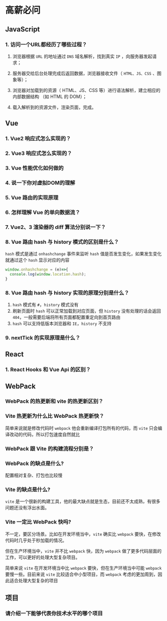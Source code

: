 # 高薪必问

## JavaScript

### 1. 访问一个URL都经历了哪些过程？

1. 浏览器根据 `URL` 的地址通过 `DNS` 域名解析，找到真实 `IP` ，向服务器发起请求；

2. 服务器交给后台处理完成后返回数据，浏览器接收⽂件（ `HTML、JS、CSS` 、图象等）；

3. 浏览器对加载到的资源（ HTML、JS、CSS 等）进⾏语法解析，建立相应的内部数据结构 （如 HTML 的 DOM）；

4. 载⼊解析到的资源⽂件，渲染页面，完成。



## Vue

### 1. Vue2 响应式怎么实现的？

### 2. Vue3 响应式怎么实现的？

### 3. Vue 性能优化如何做的

### 4. 说一下你对虚拟DOM的理解

### 5. Vue 路由的实现原理

### 6. 怎样理解 Vue 的单向数据流？

### 7. Vue2、3 渲染器的 diff 算法分别说一下？

### 8. Vue 路由 hash 与 history 模式的区别是什么？

`hash` 模式是通过 `onhashchange` 事件来监听 `hash` 值是否发生变化，如果发生变化就通过这个 `hash` 显示对应的内容

```javascript
window.onhashchange = (e)=>{
  console.log(window.location.hash);
}
```



### 8. Vue 路由 hash 与 history 实现的原理分别是什么？

1. `hash` 模式有 `#`，`history` 模式没有
2. 刷新页面时 `hash` 可以正常加载到对应页面，但 `history` 没有处理的话会返回 `404`，一般需要后端将所有页面都配置重定向到首页路由
3. `hash` 可以支持低版本浏览器和 `IE`，`history` 不支持



### 9. nextTick 的实现原理是什么？



## React

### 1. React Hooks 和 Vue Api 的区别？



## WebPack

### WebPack 的热更新和 vite 的热更新区别？

### Vite 热更新为什么比 WebPack 热更新快？

简单来说就是修改代码时 `webpack` 他会重新编译打包所有的代码，而 `vite` 只会编译改动的代码，所以打包速度自然就比



### WebPack 跟 Vite 的构建流程分别是？



### WebPack 的缺点是什么?

配置相对复杂、打包也比较慢



### Vite 的缺点是什么?

`vite` 是一个很新的构建工具，他的最大缺点就是生态，目前还不太成熟，有很多问题还没有浮出水面。



### Vite 一定比 WebPack 快吗?

不一定，要区分场景。比如在开发环境当中，`vite` 确实比 `webpack` 要快，在修改代码时几乎处于秒加载的情况。

但在生产环境当中，`vite` 并不比 `webpack` 快，因为 `webpack` 做了更多代码层面的工作，可以更好的处理大型复杂项目。

简单来说 `vite` 在开发环境当中比 `webpack` 要快，但在生产环境当中可能 `webpack` 要慢一些。目前来说 `vite` 比较适合中小型项目，而 `webpack` 考虑的更加周到，因此适合处理大型复杂的项目



## 项目

### 请介绍一下能够代表你技术水平的哪个项目
